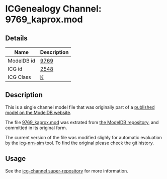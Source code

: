 # ICGenealogy Channel: 9769\_kaprox.mod

## Details

Name | Description
---- | -----------
ModelDB id | [9769](http://senselab.med.yale.edu/ModelDB/ShowModel.cshtml?model=9769)
ICG id | [2548](http://icg.neurotheory.ox.ac.uk/channels/1/2548)
ICG Class | [K](http://icg.neurotheory.ox.ac.uk/channels/1)

## Description

This is a single channel model file that was originally part of a [published model on the ModelDB website](http://senselab.med.yale.edu/mModelDB/ShowModel.cshtml?model=9769).


The file [9769\_kaprox.mod](9769_kaprox.mod) was extrated from [the ModelDB repository](http://senselab.med.yale.edu/ModelDB/ShowModel.cshtml?model=9769), and committed in its original form.

The current version of the file was modified slighly for automatic evaluation by the [icg-nrn-sim](https://github.com/icgenealogy/icg-nrn-sim) tool. To find the original please check the git history.


## Usage

See the [icg-channel super-repository](https://github.com/icgenealogy/icg-channels) for more information.